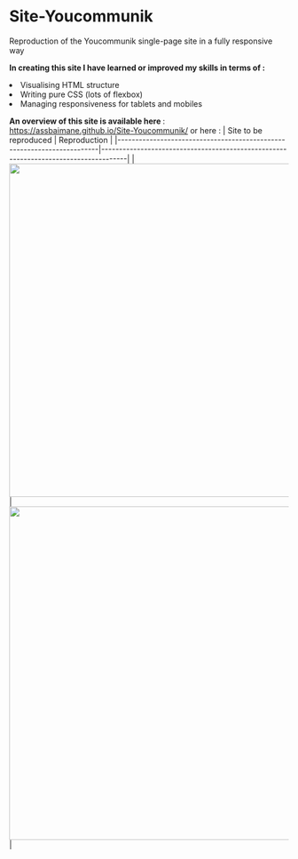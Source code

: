 # Site-Youcommunik
Reproduction of the Youcommunik single-page site in a fully responsive way 

<b>In creating this site I have learned or improved my skills in terms of :</b>
<li>Visualising HTML structure
<li>Writing pure CSS (lots of flexbox)
<li>Managing responsiveness for tablets and mobiles

<b>An overview of this site is available here </b>: https://assbaimane.github.io/Site-Youcommunik/
or here :
|                            Site to be reproduced                       |                                 Reproduction                                        |
|------------------------------------------------------------------------|-------------------------------------------------------------------------------------|
| <img src="./Aperçu/YouCommunik_Exemple.png" width="600"> | <img src="./Aperçu/YouCommunik_Reproduction.png" width="600"> |


